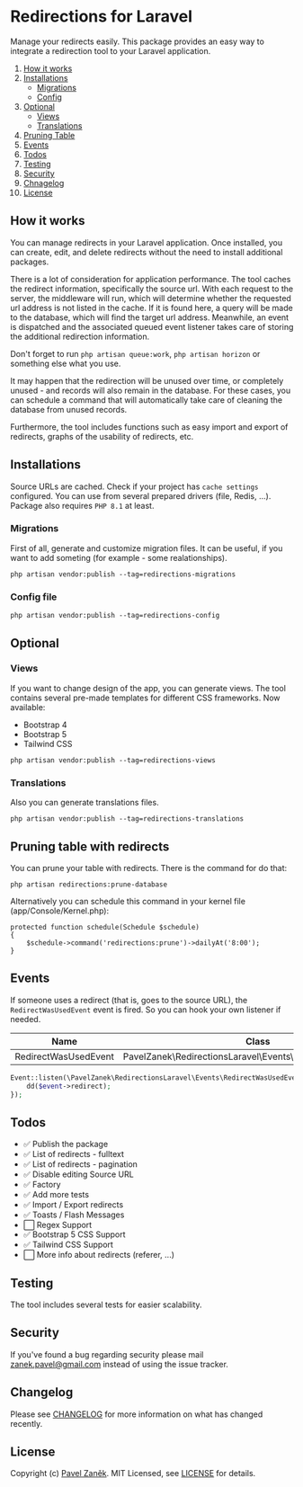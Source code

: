 # Redirections for Laravel

Manage your redirects easily. This package provides an easy way to integrate a redirection tool to your Laravel application.

1. [ How it works ](#howItWorks)
2. [ Installations ](#installations)
    - [ Migrations ](#migrations)
    - [ Config ](#config)
3. [ Optional ](#optional)
    - [ Views ](#views)
    - [ Translations ](#translations)
4. [ Pruning Table ](#pruningTable)
4. [ Events ](#events)
6. [ Todos ](#todos)
7. [ Testing ](#testing)
8. [ Security ](#security)
9. [ Chnagelog ](#changelog)
10. [ License ](#license)

<a name="howItWorks"></a>
## How it works

You can manage redirects in your Laravel application. Once installed, you can create, edit, and delete redirects without the need to install additional packages.

There is a lot of consideration for application performance. The tool caches the redirect information, specifically the source url. With each request to the server, the middleware will run, which will determine whether the requested url address is not listed in the cache. If it is found here, a query will be made to the database, which will find the target url address. Meanwhile, an event is dispatched and the associated queued event listener takes care of storing the additional redirection information.

Don't forget to run `php artisan queue:work`, `php artisan horizon` or something else what you use.

It may happen that the redirection will be unused over time, or completely unused - and records will also remain in the database. For these cases, you can schedule a command that will automatically take care of cleaning the database from unused records.

Furthermore, the tool includes functions such as easy import and export of redirects, graphs of the usability of redirects, etc.

<a name="installations"></a>
## Installations

Source URLs are cached. Check if your project has `cache settings` configured. You can use from several prepared drivers (file, Redis, ...). Package also requires `PHP 8.1` at least.

<a name="migrations"></a>
### Migrations

First of all, generate and customize migration files. It can be useful, if you want to add someting (for example - some realationships).

```
php artisan vendor:publish --tag=redirections-migrations
```

<a name="config"></a>
### Config file

```
php artisan vendor:publish --tag=redirections-config
```

<a name="optional"></a>
## Optional

<a name="views"></a>
### Views

If you want to change design of the app, you can generate views. The tool contains several pre-made templates for different CSS frameworks. Now available:

- Bootstrap 4
- Bootstrap 5
- Tailwind CSS

```
php artisan vendor:publish --tag=redirections-views
```

<a name="translations"></a>
### Translations

Also you can generate translations files.

```
php artisan vendor:publish --tag=redirections-translations
```

<a name="pruningTable"></a>
## Pruning table with redirects

You can prune your table with redirects. There is the command for do that:

```
php artisan redirections:prune-database
```

Alternatively you can schedule this command in your kernel file (app/Console/Kernel.php):

```
protected function schedule(Schedule $schedule)
{
    $schedule->command('redirections:prune')->dailyAt('8:00');
}
```

## Events

If someone uses a redirect (that is, goes to the source URL), the `RedirectWasUsedEvent` event is fired. So you can hook your own listener if needed.

|  **Name**            |                     **Class**                              |
|:--------------------:|:----------------------------------------------------------:|
| RedirectWasUsedEvent | PavelZanek\RedirectionsLaravel\Events\RedirectWasUsedEvent |

```php
Event::listen(\PavelZanek\RedirectionsLaravel\Events\RedirectWasUsedEvent::class, function ($event) {
    dd($event->redirect);
});
```

<a name="todos"></a>
## Todos

- ✅ Publish the package
- ✅ List of redirects - fulltext
- ✅ List of redirects - pagination
- ✅ Disable editing Source URL
- ✅ Factory
- ✅ Add more tests
- ✅ Import / Export redirects
- ✅ Toasts / Flash Messages
- ⬜️ Regex Support
- ✅ Bootstrap 5 CSS Support
- ✅ Tailwind CSS Support
- ⬜️ More info about redirects (referer, ...)

<a name="testing"></a>
## Testing

The tool includes several tests for easier scalability.

<a name="security"></a>
## Security

If you've found a bug regarding security please mail [zanek.pavel@gmail.com](mailto:zanek.pavel@gmail.com) instead of using the issue tracker.

<a name="changelog"></a>
## Changelog

Please see [CHANGELOG](CHANGELOG.md) for more information on what has changed recently.

<a name="license"></a>
## License

Copyright (c) [Pavel Zaněk](https://pavelzanek.cz/). MIT Licensed, see [LICENSE](LICENSE.md) for details.